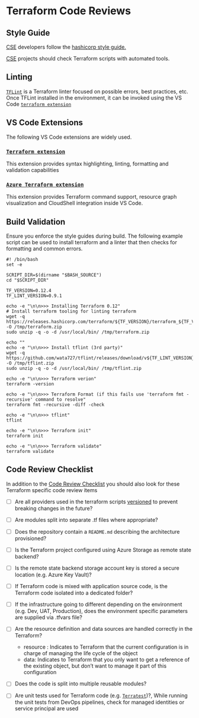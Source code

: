 # Terraform Code Reviews
## Style Guide
[CSE](../../CSE.md) developers follow the [hashicorp style guide.](https://www.terraform.io/docs/configuration/style.html)

[CSE](../../CSE.md) projects should check Terraform scripts with automated tools.

## Linting

[`TFLint`](https://github.com/terraform-linters/tflint) is a Terraform linter focused on possible errors, best practices, etc. Once TFLint installed in the environment, it can be invoked using the VS Code [`terraform extension`](https://marketplace.visualstudio.com/items?itemName=mauve.terraform)

## VS Code Extensions

The following VS Code extensions are widely used.

### [`Terraform extension`](https://marketplace.visualstudio.com/items?itemName=mauve.terraform)
This extension provides syntax highlighting, linting, formatting and validation capabilities
### [`Azure Terraform extension`](https://marketplace.visualstudio.com/items?itemName=ms-azuretools.vscode-azureterraform)
This extension provides Terraform command support, resource graph visualization and CloudShell integration inside VS Code.


## Build Validation

Ensure you enforce the style guides during build. The following example script can be used to install terraform and a linter that
then checks for formatting and common errors.

```shell
#! /bin/bash
set -e

SCRIPT_DIR=$(dirname "$BASH_SOURCE")
cd "$SCRIPT_DIR"

TF_VERSION=0.12.4
TF_LINT_VERSION=0.9.1

echo -e "\n\n>>> Installing Terraform 0.12"
# Install terraform tooling for linting terraform
wget -q https://releases.hashicorp.com/terraform/${TF_VERSION}/terraform_${TF_VERSION}_linux_amd64.zip -O /tmp/terraform.zip
sudo unzip -q -o -d /usr/local/bin/ /tmp/terraform.zip

echo ""
echo -e "\n\n>>> Install tflint (3rd party)"
wget -q https://github.com/wata727/tflint/releases/download/v${TF_LINT_VERSION}/tflint_linux_amd64.zip -O /tmp/tflint.zip
sudo unzip -q -o -d /usr/local/bin/ /tmp/tflint.zip

echo -e "\n\n>>> Terraform verion"
terraform -version

echo -e "\n\n>>> Terraform Format (if this fails use 'terraform fmt -recursive' command to resolve"
terraform fmt -recursive -diff -check

echo -e "\n\n>>> tflint"
tflint

echo -e "\n\n>>> Terraform init"
terraform init

echo -e "\n\n>>> Terraform validate"
terraform validate
```

## Code Review Checklist
In addition to the [Code Review Checklist](../readme.md) you should also look for these Terraform specific code review items

* [ ] Are all providers used in the terraform scripts [versioned](https://www.terraform.io/docs/configuration/providers.html#provider-versions) to prevent breaking changes in the future?
* [ ] Are modules split into separate .tf files where appropriate?
* [ ] Does the repository contain a `README.md` describing the architecture provisioned?
* [ ] Is the Terraform project configured using Azure Storage as remote state backend?
* [ ] Is the remote state backend storage account key is stored a secure location (e.g. Azure Key Vault)?
* [ ] If Terraform code is mixed with application source code, is the Terraform code isolated into a dedicated folder?
* [ ] If the infrastructure going to different depending on the environment (e.g. Dev, UAT, Production), does the environment specific parameters are supplied via .tfvars file?
* [ ] Are the resource definition and data sources are handled correctly in the Terraform?
    - resource : Indicates to Terraform that the current configuration is in charge of managing the life cycle of the object
    - data: Indicates to Terraform that you only want to get a reference of the existing object, but don’t want to manage it part of this configuration
* [ ] Does the code is split into multiple reusable modules?
* [ ] Are unit tests used for Terraform code (e.g. [`Terratest`](https://terratest.gruntwork.io/))?, While running the unit tests from DevOps pipelines, check for managed identities or service principal are used

